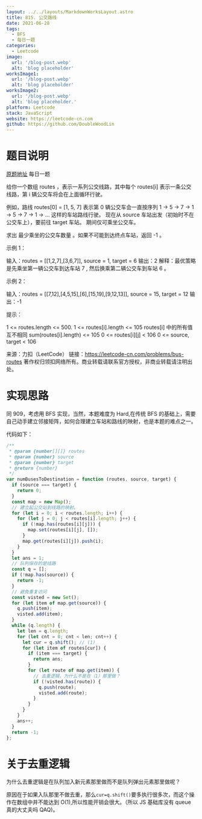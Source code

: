 ```yaml
---
layout: ../../layouts/MarkdownWorksLayout.astro
title: 815. 公交路线
date: 2021-06-28
tags:
  - BFS
  - 每日一题
categories:
  - Leetcode
image:
  url: '/blog-post.webp'
  alt: 'blog placeholder'
worksImage1:
  url: '/blog-post.webp'
  alt: 'blog placeholder'
worksImage2:
  url: '/blog-post.webp'
  alt: 'blog placeholder.'
platform: Leetcode
stack: JavaScript
website: https://leetcode-cn.com
github: https://github.com/DoubleWoodLin
---
```


# **题目说明**

[原题地址](https://leetcode-cn.com/problems/bus-routes)
每日一题

给你一个数组 routes ，表示一系列公交线路，其中每个 routes[i] 表示一条公交线路，第 i 辆公交车将会在上面循环行驶。

例如，路线 routes[0] = [1, 5, 7] 表示第 0 辆公交车会一直按序列 1 -> 5 -> 7 -> 1 -> 5 -> 7 -> 1 -> ... 这样的车站路线行驶。
现在从 source 车站出发（初始时不在公交车上），要前往 target 车站。 期间仅可乘坐公交车。

求出 最少乘坐的公交车数量 。如果不可能到达终点车站，返回 -1 。

示例 1：

输入：routes = [[1,2,7],[3,6,7]], source = 1, target = 6
输出：2
解释：最优策略是先乘坐第一辆公交车到达车站 7 , 然后换乘第二辆公交车到车站 6 。

示例 2：

输入：routes = [[7,12],[4,5,15],[6],[15,19],[9,12,13]], source = 15, target = 12
输出：-1

提示：

1 <= routes.length <= 500.
1 <= routes[i].length <= 105
routes[i] 中的所有值 互不相同
sum(routes[i].length) <= 105
0 <= routes[i][j] < 106
0 <= source, target < 106

来源：力扣（LeetCode）
链接：https://leetcode-cn.com/problems/bus-routes
著作权归领扣网络所有。商业转载请联系官方授权，非商业转载请注明出处。

# **实现思路**

同 909，考虑用 BFS 实现，当然，本题难度为 Hard,在传统 BFS 的基础上，需要自己动手建立邻接矩阵，如何合理建立车站和路线的映射，也是本题的难点之一。

代码如下：

```javascript
/**
 * @param {number[][]} routes
 * @param {number} source
 * @param {number} target
 * @return {number}
 */
var numBusesToDestination = function (routes, source, target) {
  if (source === target) {
    return 0;
  }
  const map = new Map();
  // 建立起公交站到线路的映射。
  for (let i = 0; i < routes.length; i++) {
    for (let j = 0; j < routes[i].length; j++) {
      if (!map.has(routes[i][j])) {
        map.set(routes[i][j], []);
      }
      map.get(routes[i][j]).push(i);
    }
  }
  let ans = 1;
  // 队列保存的是线路
  const q = [];
  if (!map.has(source)) {
    return -1;
  }
  // 避免重复访问
  const visted = new Set();
  for (let item of map.get(source)) {
    q.push(item);
    visted.add(item);
  }
  while (q.length) {
    let len = q.length;
    for (let cnt = 0; cnt < len; cnt++) {
      let cur = q.shift(); // (1)
      for (let item of routes[cur]) {
        if (item === target) {
          return ans;
        }
        for (let route of map.get(item)) {
          // 去重逻辑，为什么不是在（1）那里做？
          if (!visted.has(route)) {
            q.push(route);
            visted.add(route);
          }
        }
      }
    }
    ans++;
  }
  return -1;
};
```

# **关于去重逻辑**

为什么去重逻辑是在队列加入新元素那里做而不是队列弹出元素那里做呢？

原因在于如果入队那里不做去重，那么`cur=q.shift()`要多执行很多次，而这个操作在数组中并不能达到 O(1),所以性能开销会很大。（所以 JS 基础库没有 queue 真的大丈夫吗 QAQ)。
